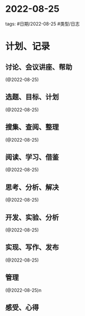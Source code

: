 

# 2022-08-25


tags: #日期/2022-08-25 #类型/日志 


# 计划、记录

## 讨论、会议讲座、帮助

(@2022-08-25)



## 选题、目标、计划

(@2022-08-25)



## 搜集、查阅、整理

(@2022-08-25)



## 阅读、学习、借鉴

(@2022-08-25)



## 思考、分析、解决

(@2022-08-25)



## 开发、实验、分析

(@2022-08-25)



## 实现、写作、发布

(@2022-08-25)





## 管理

(@2022-08-25)n



## 感受、心得



